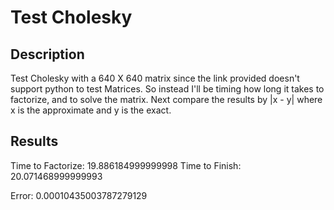# Test Cholesky

## Description
Test Cholesky with a 640 X 640 matrix since the link provided doesn't support python to test Matrices. So instead I'll be timing how long it takes
to factorize, and to solve the matrix. Next compare the results by |x - y| where x is the approximate and y is the exact.

## Results

Time to Factorize: 19.886184999999998
Time to Finish: 20.071468999999993

Error: 0.00010435003787279129
